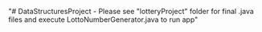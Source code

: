 "# DataStructuresProject - Please see "lotteryProject" folder for final .java files and execute LottoNumberGenerator.java to run app" 
